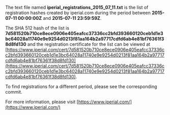 The text file named **iperial_registrations_2015_07_11.txt** is the list of registration hashes created by iperial.com during the period between **2015-07-11 00:00:00Z** and **2015-07-11 23:59:59Z**.

The SHA 512 hash of the list is **7d581520b710ce8ece0906e405eafcc37336cc2bfd393660120ceb1d1e3bc64028a11740e9e9254d0213f81aa164b2a97717cdfd6ab4e81bf76361f38d8fd130** and the registration certificate for the list can be viewed at [https://www.iperial.com/cert/7d581520b710ce8ece0906e405eafcc37336cc2bfd393660120ceb1d1e3bc64028a11740e9e9254d0213f81aa164b2a97717cdfd6ab4e81bf76361f38d8fd130](https://www.iperial.com/cert/7d581520b710ce8ece0906e405eafcc37336cc2bfd393660120ceb1d1e3bc64028a11740e9e9254d0213f81aa164b2a97717cdfd6ab4e81bf76361f38d8fd130).

To find registrations for a different period, please see the corresponding commit.

For more information, please visit [https://www.iperial.com/](https://www.iperial.com/)
